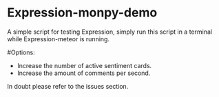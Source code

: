 # Expression-monpy-demo

A simple script for testing Expression, simply run this script in a terminal while Expression-meteor is running.

#Options:
- Increase the number of active sentiment cards.
- Increase the amount of comments per second.

In doubt please refer to the issues section.
